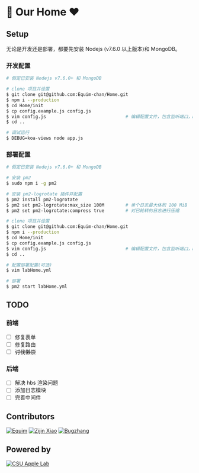 # :apple: Our Home :heart:
## Setup
无论是开发还是部署，都要先安装 Nodejs (v7.6.0 以上版本)和 MongoDB。

### 开发配置
``` bash
# 假定已安装 Nodejs v7.6.0+ 和 MongoDB

# clone 项目并设置
$ git clone git@github.com:Equim-chan/Home.git
$ npm i --production
$ cd Home/init
$ cp config.example.js config.js
$ vim config.js                              # 编辑配置文件，包含监听端口，MongoDB 端口及其用户验证等
$ cd ..

# 调试运行
$ DEBUG=koa-views node app.js
```

### 部署配置
``` bash
# 假定已安装 Nodejs v7.6.0+ 和 MongoDB

# 安装 pm2
$ sudo npm i -g pm2

# 安装 pm2-logrotate 插件并配置
$ pm2 install pm2-logrotate
$ pm2 set pm2-logrotate:max_size 100M        # 单个日志最大体积 100 MiB
$ pm2 set pm2-logrotate:compress true        # 对已轮转的日志进行压缩

# clone 项目并设置
$ git clone git@github.com:Equim-chan/Home.git
$ npm i --production
$ cd Home/init
$ cp config.example.js config.js
$ vim config.js                              # 编辑配置文件，包含监听端口，MongoDB 端口及其用户验证等
$ cd ..

# 配置部署配置(可选)
$ vim labHome.yml

# 部署
$ pm2 start labHome.yml
```

## TODO
### 前端
* [ ] 修复表单
* [ ] 修复路由
* [ ] ~~讨伐懒崇~~

### 后端
* [ ] 解决 hbs 渲染问题
* [ ] 添加日志模块
* [ ] 完善中间件

## Contributors
[![Equim](https://avatars3.githubusercontent.com/u/17795845?v=3&s=100 "Equim")](https://github.com/Equim-chan)
[![Zijin Xiao](https://avatars3.githubusercontent.com/u/4846135?v=3&s=100 "Zijin Xiao")](https://github.com/jxpxxzj)
[![Bugzhang](https://avatars2.githubusercontent.com/u/9525158?v=3&s=100 "Bugzhang")](https://github.com/rhythm1995)

## Powered by
[![CSU Apple Lab](https://avatars1.githubusercontent.com/u/23062358?v=3&s=100 "CSU Apple Lab")](https://github.com/CSU-Apple-Lab)
